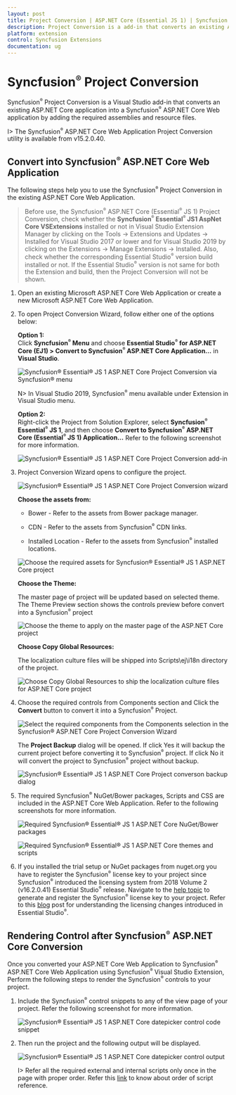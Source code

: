 ```yaml
---
layout: post
title: Project Conversion | ASP.NET Core (Essential JS 1) | Syncfusion
description: Project Conversion is a add-in that converts an existing ASP.NET Core project into Syncfusion ASP.NET Core project by adding required Essential JS 1 components
platform: extension
control: Syncfusion Extensions
documentation: ug
---
```


# Syncfusion<sup style="font-size:70%">&reg;</sup> Project Conversion  

Syncfusion<sup style="font-size:70%">&reg;</sup> Project Conversion is a Visual Studio add-in that converts an existing ASP.NET Core application into a Syncfusion<sup style="font-size:70%">&reg;</sup> ASP.NET Core Web application by adding the required assemblies and resource files.

I> The Syncfusion<sup style="font-size:70%">&reg;</sup> ASP.NET Core Web Application Project Conversion utility is available from v15.2.0.40. 

## Convert into Syncfusion<sup style="font-size:70%">&reg;</sup> ASP.NET Core Web Application 

The following steps help you to use the Syncfusion<sup style="font-size:70%">&reg;</sup> Project Conversion in the existing ASP.NET Core Web Application.

> Before use, the Syncfusion<sup style="font-size:70%">&reg;</sup> ASP.NET Core (Essential<sup style="font-size:70%">&reg;</sup> JS 1) Project Conversion, check whether the **Syncfusion<sup style="font-size:70%">&reg;</sup> Essential<sup style="font-size:70%">&reg;</sup> JS1 AspNet Core VSExtensions** installed or not in Visual Studio Extension Manager by clicking on the Tools -> Extensions and Updates -> Installed for Visual Studio 2017 or lower and for Visual Studio 2019 by clicking on the Extensions -> Manage Extensions -> Installed. Also, check whether the corresponding Essential Studio<sup style="font-size:70%">&reg;</sup> version build installed or not. If the Essential Studio<sup style="font-size:70%">&reg;</sup> version is not same for both the Extension and build, then the Project Conversion will not be shown.

1. Open an existing Microsoft ASP.NET Core Web Application or create a new Microsoft ASP.NET Core Web Application. 

2. To open Project Conversion Wizard, follow either one of the options below: 

   **Option 1:**  
   Click **Syncfusion<sup style="font-size:70%">&reg;</sup> Menu** and choose **Essential Studio<sup style="font-size:70%">&reg;</sup> for ASP.NET Core (EJ1) > Convert to Syncfusion<sup style="font-size:70%">&reg;</sup> ASP.NET Core Application…** in **Visual Studio**.

   ![Syncfusion<sup style="font-size:70%">&reg;</sup> Essential<sup style="font-size:70%">&reg;</sup> JS 1 ASP.NET Core Project Conversion via Syncfusion<sup style="font-size:70%">&reg;</sup> menu](Project-Conversion_images/Syncfusion_Menu_Project_Conversion.png)

   N> In Visual Studio 2019, Syncfusion<sup style="font-size:70%">&reg;</sup> menu available under Extension in Visual Studio menu.

   **Option 2:**  
   Right-click the Project from Solution Explorer, select **Syncfusion<sup style="font-size:70%">&reg;</sup> Essential<sup style="font-size:70%">&reg;</sup> JS 1**, and then choose **Convert to Syncfusion<sup style="font-size:70%">&reg;</sup> ASP.NET Core (Essential<sup style="font-size:70%">&reg;</sup> JS 1) Application...** Refer to the following screenshot for more information.

   ![Syncfusion<sup style="font-size:70%">&reg;</sup> Essential<sup style="font-size:70%">&reg;</sup> JS 1 ASP.NET Core Project Conversion add-in](Project-Conversion_images/Project-Conversion_img1.png)

3. Project Conversion Wizard opens to configure the project.

   ![Syncfusion<sup style="font-size:70%">&reg;</sup> Essential<sup style="font-size:70%">&reg;</sup> JS 1 ASP.NET Core Project Conversion wizard](Project-Conversion_images/Project-Conversion-img2.jpg)

   **Choose the assets from:**

   * Bower - Refer to the assets from Bower package manager. 

   * CDN - Refer to the assets from Syncfusion<sup style="font-size:70%">&reg;</sup> CDN links.

   * Installed Location - Refer to the assets from Syncfusion<sup style="font-size:70%">&reg;</sup> installed locations.     
   
   ![Choose the required assets for Syncfusion<sup style="font-size:70%">&reg;</sup> Essential<sup style="font-size:70%">&reg;</sup> JS 1 ASP.NET Core project](Project-Conversion_images/Project-Conversion-img3.jpeg)
   
   **Choose the Theme:**
   
   The master page of project will be updated based on selected theme. The Theme Preview section shows the controls preview before convert into a Syncfusion<sup style="font-size:70%">&reg;</sup> project
   
   ![Choose the theme to apply on the master page of the ASP.NET Core project](Project-Conversion_images/Project-Conversion-img4.jpeg)

   **Choose Copy Global Resources:** 
    
   The localization culture files will be shipped into Scripts\ej\i18n directory of the project.

   ![Choose Copy Global Resources to ship the localization culture files for ASP.NET Core project](Project-Conversion_images/Project-Conversion-img14.jpeg)  
4. Choose the required controls from Components section and Click the **Convert** button to convert it into a Syncfusion<sup style="font-size:70%">&reg;</sup> Project.

   ![Select the required components from the Components selection in the Syncfusion<sup style="font-size:70%">&reg;</sup> ASP.NET Core Project Conversion Wizard](Project-Conversion_images/ProjectConversion-img5.jpg)
   
   The **Project Backup** dialog will be opened. If click Yes it will backup the current project before converting it to Syncfusion<sup style="font-size:70%">&reg;</sup> project. If click No it will convert the project to Syncfusion<sup style="font-size:70%">&reg;</sup> project without backup. 
   
   ![Syncfusion<sup style="font-size:70%">&reg;</sup> Essential<sup style="font-size:70%">&reg;</sup> JS 1 ASP.NET Core Project converson backup dialog](Project-Conversion_images/Project-Conversion-img6.jpg)

5. The required Syncfusion<sup style="font-size:70%">&reg;</sup> NuGet/Bower packages, Scripts and CSS are included in the ASP.NET Core Web Application. Refer to the following screenshots for more information.

   ![Required Syncfusion<sup style="font-size:70%">&reg;</sup> Essential<sup style="font-size:70%">&reg;</sup> JS 1 ASP.NET Core NuGet/Bower packages](Project-Conversion_images/Project-Conversion-img7.jpeg)

   ![Required Syncfusion<sup style="font-size:70%">&reg;</sup> Essential<sup style="font-size:70%">&reg;</sup> JS 1 ASP.NET Core themes and scripts](Project-Conversion_images/Project-Conversion-img8.jpeg)

6. If you installed the trial setup or NuGet packages from nuget.org you have to register the Syncfusion<sup style="font-size:70%">&reg;</sup> license key to your project since Syncfusion<sup style="font-size:70%">&reg;</sup> introduced the licensing system from 2018 Volume 2 (v16.2.0.41) Essential Studio<sup style="font-size:70%">&reg;</sup> release. Navigate to the [help topic](https://help.syncfusion.com/common/essential-studio/licensing/license-key#how-to-generate-syncfusion-license-key) to generate and register the Syncfusion<sup style="font-size:70%">&reg;</sup> license key to your project. Refer to this [blog](https://blog.syncfusion.com/post/Whats-New-in-2018-Volume-2-Licensing-Changes-in-the-1620x-Version-of-Essential-Studio.aspx?_ga=2.11237684.1233358434.1587355730-230058891.1567654773) post for understanding the licensing changes introduced in Essential Studio<sup style="font-size:70%">&reg;</sup>.
   
## Rendering Control after Syncfusion<sup style="font-size:70%">&reg;</sup> ASP.NET Core Conversion

Once you converted your ASP.NET Core Web Application to Syncfusion<sup style="font-size:70%">&reg;</sup> ASP.NET Core Web Application using Syncfusion<sup style="font-size:70%">&reg;</sup> Visual Studio Extension, Perform the following steps to render the Syncfusion<sup style="font-size:70%">&reg;</sup> controls to your project.

1. Include the Syncfusion<sup style="font-size:70%">&reg;</sup> control snippets to any of the view page of your project. Refer the following screenshot for more information.

   ![Syncfusion<sup style="font-size:70%">&reg;</sup> Essential<sup style="font-size:70%">&reg;</sup> JS 1 ASP.NET Core datepicker control code snippet](Project-Conversion_images\Project-Conversion-img11.jpeg)

2. Then run the project and the following output will be displayed.

   ![Syncfusion<sup style="font-size:70%">&reg;</sup> Essential<sup style="font-size:70%">&reg;</sup> JS 1 ASP.NET Core datepicker control output](Project-Conversion_images\Project-Conversion-img12.jpeg)
   
   
   I> Refer all the required external and internal scripts only once in the page with proper order. Refer this [link](https://help.syncfusion.com/js/control-initialization#adding-the-required-javascript-files) to know about order of script reference.